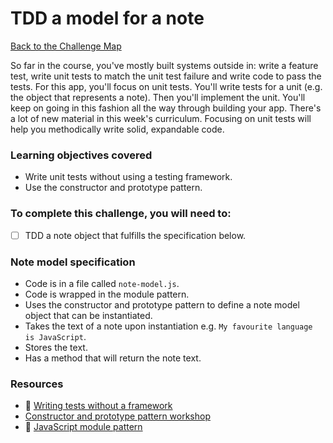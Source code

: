# TDD a model for a note

[Back to the Challenge Map](00_challenge_track.md)

So far in the course, you've mostly built systems outside in: write a feature test, write unit tests to match the unit test failure and write code to pass the tests.  For this app, you'll focus on unit tests.  You'll write tests for a unit (e.g. the object that represents a note). Then you'll implement the unit.  You'll keep on going in this fashion all the way through building your app.  There's a lot of new material in this week's curriculum.  Focusing on unit tests will help you methodically write solid, expandable code.

### Learning objectives covered

- Write unit tests without using a testing framework.
- Use the constructor and prototype pattern.

### To complete this challenge, you will need to:

- [ ] TDD a note object that fulfills the specification below.

### Note model specification

- Code is in a file called `note-model.js`.
- Code is wrapped in the module pattern.
- Uses the constructor and prototype pattern to define a note model object that can be instantiated.
- Takes the text of a note upon instantiation e.g. `My favourite language is JavaScript`.
- Stores the text.
- Has a method that will return the note text.

### Resources

- :pill: [Writing tests without a framework](https://github.com/makersacademy/course/blob/master/pills/writing_tests_without_a_testing_framework.md)
- [Constructor and prototype pattern workshop](https://github.com/maryrosecook/constructor-and-prototype-pattern-workshop)
- :pill: [JavaScript module pattern](https://github.com/makersacademy/course/blob/master/pills/javascript_module_pattern.md)
